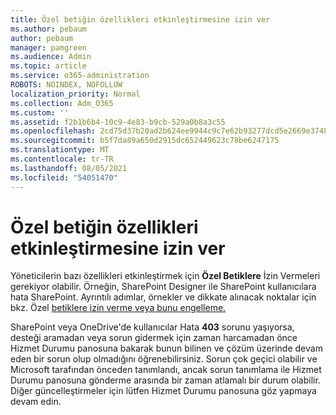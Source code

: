 ```yaml
---
title: Özel betiğin özellikleri etkinleştirmesine izin ver
ms.author: pebaum
author: pebaum
manager: pamgreen
ms.audience: Admin
ms.topic: article
ms.service: o365-administration
ROBOTS: NOINDEX, NOFOLLOW
localization_priority: Normal
ms.collection: Adm_O365
ms.custom: ''
ms.assetid: f2b1b6b4-10c9-4e83-b9cb-529a0b8a3c55
ms.openlocfilehash: 2cd75d37b20ad2b624ee9944c9c7e62b93277dcd5e2669e3748647636d99e1b0
ms.sourcegitcommit: b5f7da89a650d2915dc652449623c78be6247175
ms.translationtype: MT
ms.contentlocale: tr-TR
ms.lasthandoff: 08/05/2021
ms.locfileid: "54051470"
---
```

# <a name="allow-custom-script-to-enable-features"></a>Özel betiğin özellikleri etkinleştirmesine izin ver

Yöneticilerin bazı özellikleri etkinleştirmek için **Özel Betiklere** İzin Vermeleri gerekiyor olabilir. Örneğin, SharePoint Designer ile SharePoint kullanıcılara hata SharePoint. Ayrıntılı adımlar, örnekler ve dikkate alınacak noktalar için bkz. Özel [betiklere izin verme veya bunu engelleme.](https://docs.microsoft.com/sharepoint/allow-or-prevent-custom-script)

SharePoint veya OneDrive'de kullanıcılar Hata **403** sorunu yaşıyorsa, desteği aramadan veya sorun gidermek için zaman harcamadan önce Hizmet Durumu panosuna bakarak bunun bilinen ve çözüm üzerinde devam eden bir sorun olup olmadığını öğrenebilirsiniz. [](https://admin.microsoft.com/AdminPortal/Home#/servicehealth) Sorun çok geçici olabilir ve Microsoft tarafından önceden tanımlandı, ancak sorun tanımlama ile Hizmet Durumu panosuna gönderme arasında bir zaman atlamalı bir durum olabilir. Diğer güncelleştirmeler için lütfen Hizmet Durumu panosuna göz yapmaya devam edin.

